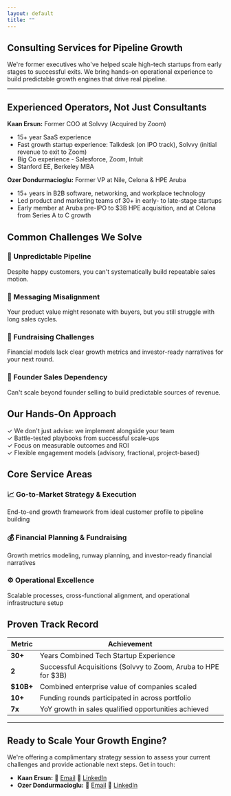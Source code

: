 ```yaml
---
layout: default
title: ""
---
```


## Consulting Services for Pipeline Growth

We're former executives who've helped scale high-tech startups from early stages to successful exits. We bring hands-on operational experience to build predictable growth engines that drive real pipeline.

---

## Experienced Operators, Not Just Consultants

**Kaan Ersun:** Former COO at Solvvy (Acquired by Zoom)

- 15+ year SaaS experience
- Fast growth startup experience: Talkdesk (on IPO track), Solvvy (initial revenue to exit to Zoom)
- Big Co experience - Salesforce, Zoom, Intuit
- Stanford EE, Berkeley MBA

**Ozer Dondurmacioglu:** Former VP at Nile, Celona & HPE Aruba

- 15+ years in B2B software, networking, and workplace technology
- Led product and marketing teams of 30+ in early- to late-stage startups
- Early member at Aruba pre-IPO to $3B HPE acquisition, and at Celona from Series A to C growth


## Common Challenges We Solve

### 🤷 Unpredictable Pipeline
Despite happy customers, you can't systematically build repeatable sales motion.

### 🤔 Messaging Misalignment
Your product value might resonate with buyers, but you still struggle with long sales cycles.

### 💸 Fundraising Challenges
Financial models lack clear growth metrics and investor-ready narratives for your next round.

### 🚫 Founder Sales Dependency
Can't scale beyond founder selling to build predictable sources of revenue.


## Our Hands-On Approach

✓ We don't just advise: we implement alongside your team  
✓ Battle-tested playbooks from successful scale-ups  
✓ Focus on measurable outcomes and ROI  
✓ Flexible engagement models (advisory, fractional, project-based)


## Core Service Areas

### 📈 Go-to-Market Strategy & Execution
End-to-end growth framework from ideal customer profile to pipeline building

### 💰 Financial Planning & Fundraising
Growth metrics modeling, runway planning, and investor-ready financial narratives

### ⚙️ Operational Excellence
Scalable processes, cross-functional alignment, and operational infrastructure setup


## Proven Track Record

| Metric | Achievement |
|--------|------------|
| **30+** | Years Combined Tech Startup Experience |
| **2** | Successful Acquisitions (Solvvy to Zoom, Aruba to HPE for $3B) |
| **$10B+** | Combined enterprise value of companies scaled |
| **10+** | Funding rounds participated in across portfolio |
| **7x** | YoY growth in sales qualified opportunities achieved |

--- 

## Ready to Scale Your Growth Engine?

We're offering a complimentary strategy session to assess your current challenges and provide actionable next steps. Get in touch: 
- **Kaan Ersun:**  📧 [Email](mailto:kaanersun@gmail.com) 🔗 [LinkedIn](https://www.linkedin.com/in/kaanersun)
- **Ozer Dondurmacioglu:** 📧 [Email](mailto:ozerdo@gmail.com) 🔗 [LinkedIn](https://www.linkedin.com/in/ozerdo)